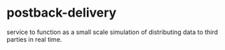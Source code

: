 # postback-delivery
service to function as a small scale simulation of distributing data to third parties in real time.
